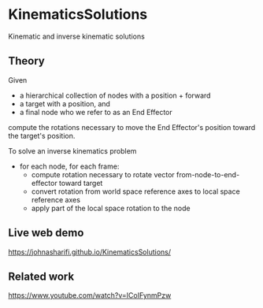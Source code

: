 # KinematicsSolutions

Kinematic and inverse kinematic solutions

## Theory

Given 
- a hierarchical collection of nodes with a position + forward
- a target with a position, and 
- a final node who we refer to as an End Effector

compute the rotations necessary to move the End Effector's position toward the target's position. 

To solve an inverse kinematics problem
- for each node, for each frame:
  - compute rotation necessary to rotate vector from-node-to-end-effector toward target
  - convert rotation from world space reference axes to local space reference axes
  - apply part of the local space rotation to the node

## Live web demo

https://johnasharifi.github.io/KinematicsSolutions/

## Related work

https://www.youtube.com/watch?v=ICoIFynmPzw
